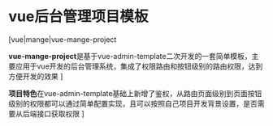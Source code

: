 # vue后台管理项目模板
[vue|mange|vue-mange-project

**vue-mange-project**是基于vue-admin-template二次开发的一套简单模板，主要应用于vue开发的后台管理系统，集成了权限路由和按钮级别的路由权限，达到方便开发的效果
 ]

**项目特色**在vue-admin-template基础上新增了鉴权，从路由页面级别到页面按钮级别的权限都可以通过简单配置实现，且可以按照自己项目开发背景设置，是否需要从后端接口获取权限
 ]
 
